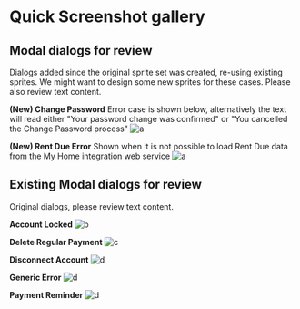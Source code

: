 # Quick Screenshot gallery

## Modal dialogs for review

Dialogs added since the original sprite set was created, re-using existing sprites. We might want to design some new sprites for these cases. Please also review text content.

**(New) Change Password**
Error case is shown below, alternatively the text will read either "Your password change was confirmed" or "You cancelled the Change Password process"
![a](https://nickplennox.github.io/assets/modals/286px/change-password.jpg)

**(New) Rent Due Error**
Shown when it is not possible to load Rent Due data from the My Home integration web service
![a](https://nickplennox.github.io/assets/modals/286px/my-home-integration-api-down.jpg)

## Existing Modal dialogs for review

Original dialogs, please review text content.

**Account Locked**
![b](https://nickplennox.github.io/assets/modals/286px/account-locked.jpg)

**Delete Regular Payment**
![c](https://nickplennox.github.io/assets/modals/286px/delete-regular-payment.jpg)

**Disconnect Account**
![d](https://nickplennox.github.io/assets/modals/286px/disconnect-account.jpg)

**Generic Error**
![d](https://nickplennox.github.io/assets/modals/286px/generic-error.jpg)

**Payment Reminder**
![d](https://nickplennox.github.io/assets/modals/286px/payment-reminder.jpg)
